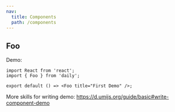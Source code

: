 ```yaml
---
nav:
  title: Components
  path: /components
---
```


## Foo

Demo:

```tsx
import React from 'react';
import { Foo } from 'daily';

export default () => <Foo title="First Demo" />;
```

More skills for writing demo: https://d.umijs.org/guide/basic#write-component-demo
